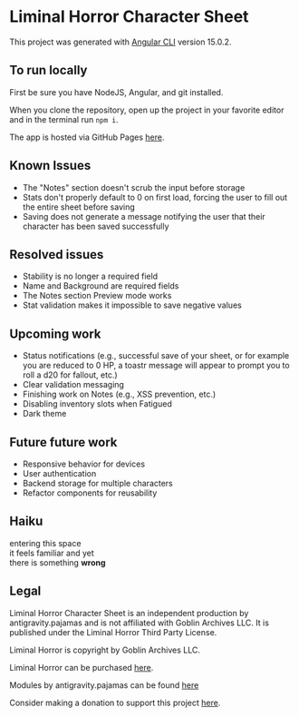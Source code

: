 # Liminal Horror Character Sheet

This project was generated with [Angular CLI](https://github.com/angular/angular-cli) version 15.0.2.

## To run locally
First be sure you have NodeJS, Angular, and git installed. 

When you clone the repository, open up the project in your favorite editor and in the terminal run `npm i`.

The app is hosted via GitHub Pages [here](https://antigravitypajamas.github.io/liminal-horror-character-sheet/).

## Known Issues
- The "Notes" section doesn't scrub the input before storage
- Stats don't properly default to 0 on first load, forcing the user to fill out the entire sheet before saving
- Saving does not generate a message notifying the user that their character has been saved successfully

## Resolved issues
- Stability is no longer a required field
- Name and Background are required fields
- The Notes section Preview mode works
- Stat validation makes it impossible to save negative values

## Upcoming work
- Status notifications (e.g., successful save of your sheet, or for example you are reduced to 0 HP, a toastr message will appear to prompt you to roll a d20 for fallout, etc.)
- Clear validation messaging
- Finishing work on Notes (e.g., XSS prevention, etc.)
- Disabling inventory slots when Fatigued
- Dark theme


## Future future work
- Responsive behavior for devices
- User authentication
- Backend storage for multiple characters
- Refactor components for reusability

## Haiku
entering this space\
it feels familiar and yet\
there is something **wrong**

## Legal
Liminal Horror Character Sheet is an independent production by antigravity.pajamas and is not affiliated with Goblin Archives LLC. It is published under the Liminal Horror Third Party License.

Liminal Horror is copyright by Goblin Archives LLC.

Liminal Horror can be purchased [here](https://goblinarchives.itch.io/liminal-horror).

Modules by antigravity.pajamas can be found [here](https://antigravitypajamas.itch.io/)

Consider making a donation to support this project [here](https://ko-fi.com/antigravitypajamas).
